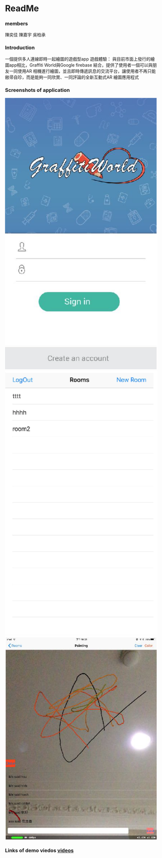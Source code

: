 # ReadMe
### members
陳奕佳
陳嘉宇
吳柏承


### Introduction
一個提供多人連線即時一起繪圖的遊戲型app
遊戲體驗：
與目前市面上發行的繪圖app相比，Graffiti World與Google firebase 結合，提供了使用者一個可以與朋友一同使用AR 相機進行繪圖，並且即時傳遞訊息的交流平台，讓使用者不再只能敝帚自珍，而是能夠一同欣賞、一同評論的全新互動式AR 繪圖應用程式



### Screenshots of application
![login](https://github.com/pipi3838/ARpainting/blob/try/login.png)
![enter room](https://github.com/pipi3838/ARpainting/blob/try/room.png)
![painting](https://github.com/pipi3838/ARpainting/blob/try/paint.png)




### Links of demo viedos [videos](https://drive.google.com/file/d/19g0nX5VrQmjU774HkzAXO6ZhUwozEssp/view?usp=sharing)
